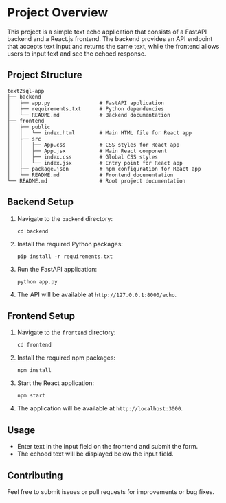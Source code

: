 # Project Overview

This project is a simple text echo application that consists of a FastAPI backend and a React.js frontend. The backend provides an API endpoint that accepts text input and returns the same text, while the frontend allows users to input text and see the echoed response.

## Project Structure

```
text2sql-app
├── backend
│   ├── app.py                # FastAPI application
│   ├── requirements.txt      # Python dependencies
│   └── README.md             # Backend documentation
├── frontend
│   ├── public
│   │   └── index.html        # Main HTML file for React app
│   ├── src
│   │   ├── App.css           # CSS styles for React app
│   │   ├── App.jsx           # Main React component
│   │   ├── index.css         # Global CSS styles
│   │   └── index.jsx         # Entry point for React app
│   ├── package.json          # npm configuration for React app
│   └── README.md             # Frontend documentation
└── README.md                 # Root project documentation
```

## Backend Setup

1. Navigate to the `backend` directory:
   ```
   cd backend
   ```

2. Install the required Python packages:
   ```
   pip install -r requirements.txt
   ```

3. Run the FastAPI application:
   ```
   python app.py
   ```

4. The API will be available at `http://127.0.0.1:8000/echo`.

## Frontend Setup

1. Navigate to the `frontend` directory:
   ```
   cd frontend
   ```

2. Install the required npm packages:
   ```
   npm install
   ```

3. Start the React application:
   ```
   npm start
   ```

4. The application will be available at `http://localhost:3000`.

## Usage

- Enter text in the input field on the frontend and submit the form.
- The echoed text will be displayed below the input field.

## Contributing

Feel free to submit issues or pull requests for improvements or bug fixes.